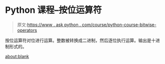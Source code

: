 # Python 课程–按位运算符

> 原文:[https://www . ask python . com/course/python-course-bitwise-operators](https://www.askpython.com/course/python-course-bitwise-operators)

按位运算符对位进行运算。整数被转换成二进制，然后逐位执行运算。输出是十进制形式的。

<about:blank>